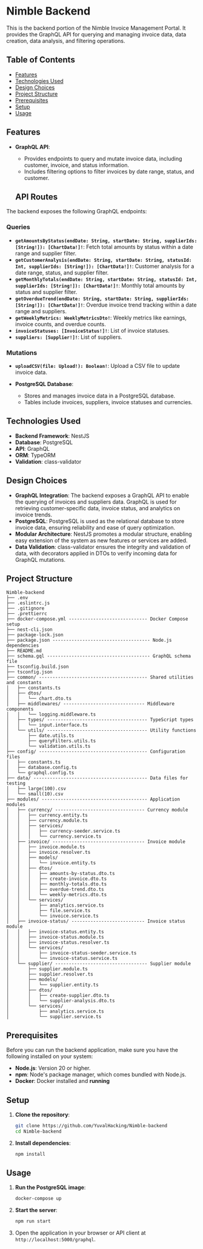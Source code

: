 # Nimble Backend

This is the backend portion of the Nimble Invoice Management Portal. It provides the GraphQL API for querying and managing invoice data, data creation, data analysis, and filtering operations.

## Table of Contents
- [Features](#features)
- [Technologies Used](#technologies-used)
- [Design Choices](#design-choices)
- [Project Structure](#project-structure)
- [Prerequisites](#prerequisites)
- [Setup](#setup)
- [Usage](#usage)

## Features

- **GraphQL API**:
  - Provides endpoints to query and mutate invoice data, including customer, invoice, and status information.
  - Includes filtering options to filter invoices by date range, status, and customer.

  ## API Routes

The backend exposes the following GraphQL endpoints:

### Queries
- **`getAmountsByStatus(endDate: String, startDate: String, supplierIds: [String!]): [ChartData!]!`**: Fetch total amounts by status within a date range and supplier filter.
- **`getCustomerAnalysis(endDate: String, startDate: String, statusId: Int, supplierIds: [String!]): [ChartData!]!`**: Customer analysis for a date range, status, and supplier filter.
- **`getMonthlyTotals(endDate: String, startDate: String, statusId: Int, supplierIds: [String!]): [ChartData!]!`**: Monthly total amounts by status and supplier filter.
- **`getOverdueTrend(endDate: String, startDate: String, supplierIds: [String!]): [ChartData!]!`**: Overdue invoice trend tracking within a date range and suppliers.
- **`getWeeklyMetrics: WeeklyMetricsDto!`**: Weekly metrics like earnings, invoice counts, and overdue counts.
- **`invoiceStatuses: [InvoiceStatus!]!`**: List of invoice statuses.
- **`suppliers: [Supplier!]!`**: List of suppliers.

### Mutations
- **`uploadCSV(file: Upload!): Boolean!`**: Upload a CSV file to update invoice data.
  
- **PostgreSQL Database**:
  - Stores and manages invoice data in a PostgreSQL database.
  - Tables include invoices, suppliers, invoice statuses and currencies.
  
## Technologies Used

- **Backend Framework**: NestJS 
- **Database**: PostgreSQL 
- **API**: GraphQL
- **ORM**: TypeORM 
- **Validation**: class-validator

## Design Choices

- **GraphQL Integration**: The backend exposes a GraphQL API to enable the querying of invoices and suppliers data. GraphQL is used for retrieving customer-specific data, invoice status, and analytics on invoice trends.
- **PostgreSQL**: PostgreSQL is used as the relational database to store invoice data, ensuring reliability and ease of query optimization.
- **Modular Architecture**: NestJS promotes a modular structure, enabling easy extension of the system as new features or services are added.
- **Data Validation**: class-validator ensures the integrity and validation of data, with decorators applied in DTOs to verify incoming data for GraphQL mutations.

## Project Structure
```
Nimble-backend
├── .env 
├── .eslintrc.js 
├── .gitignore 
├── .prettierrc 
├── docker-compose.yml ----------------------------- Docker Compose setup
├── nest-cli.json
├── package-lock.json
├── package.json ------------------------------------ Node.js dependencies
├── README.md 
├── schema.gql -------------------------------------- GraphQL schema file
├── tsconfig.build.json 
├── tsconfig.json
├── common/ ---------------------------------------- Shared utilities and constants
│   ├── constants.ts
│   ├── dtos/ 
│   │   └── chart.dto.ts 
│   ├── middlewares/ ------------------------------ Middleware components
│   │   └── logging.middleware.ts 
│   ├── types/ ------------------------------------- TypeScript types
│   │   └── input.interface.ts
│   └── utils/ ------------------------------------- Utility functions
│       ├── date.utils.ts 
│       ├── queryFilters.utils.ts 
│       └── validation.utils.ts
├── config/ ---------------------------------------- Configuration files
│   ├── constants.ts 
│   ├── database.config.ts 
│   └── graphql.config.ts
├── data/ ------------------------------------------ Data files for testing
│   ├── large(100).csv 
│   └── small(10).csv
├── modules/ --------------------------------------- Application modules
│   ├── currency/ --------------------------------- Currency module
│   │   ├── currency.entity.ts
│   │   ├── currency.module.ts
│   │   ├── services/
│   │   │   ├── currency-seeder.service.ts
│   │   │   └── currency.service.ts
│   ├── invoice/ ---------------------------------- Invoice module
│   │   ├── invoice.module.ts 
│   │   ├── invoice.resolver.ts
│   │   ├── models/ 
│   │   │   └── invoice.entity.ts 
│   │   ├── dtos/
│   │   │   ├── amounts-by-status.dto.ts 
│   │   │   ├── create-invoice.dto.ts 
│   │   │   ├── monthly-totals.dto.ts
│   │   │   ├── overdue-trend.dto.ts 
│   │   │   └── weekly-metrics.dto.ts 
│   │   └── services/ 
│   │       ├── analytics.service.ts 
│   │       ├── file.service.ts
│   │       └── invoice.service.ts
│   ├── invoice-status/ --------------------------- Invoice status module
│   │   ├── invoice-status.entity.ts
│   │   ├── invoice-status.module.ts 
│   │   ├── invoice-status.resolver.ts 
│   │   └── services/ 
│   │       ├── invoice-status-seeder.service.ts 
│   │       └── invoice-status.service.ts
│   └── supplier/ ---------------------------------- Supplier module
│       ├── supplier.module.ts
│       ├── supplier.resolver.ts 
│       ├── models/ 
│       │   └── supplier.entity.ts 
│       ├── dtos/ 
│       │   ├── create-supplier.dto.ts 
│       │   └── supplier-analysis.dto.ts 
│       └── services/
│           ├── analytics.service.ts 
│           └── supplier.service.ts

```

## Prerequisites

Before you can run the backend application, make sure you have the following installed on your system:

- **Node.js**: Version 20 or higher.
- **npm**: Node's package manager, which comes bundled with Node.js.
- **Docker**: Docker installed and **running**

## Setup

1. **Clone the repository**:
    ```sh
    git clone https://github.com/YuvalHacking/Nimble-backend
    cd Nimble-backend
    ```

2. **Install dependencies**:
    ```sh
    npm install
    ```
  
## Usage

1. **Run the PostgreSQL image**:
    ```sh
    docker-compose up
    ```

2. **Start the server**:
    ```sh
    npm run start
    ```

3. Open the application in your browser or API client at `http://localhost:5000/graphql`.
